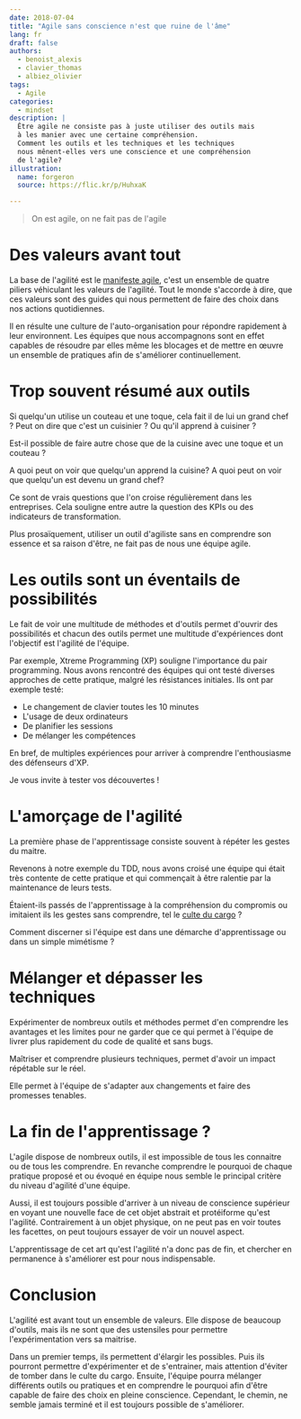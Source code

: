```yaml
---
date: 2018-07-04
title: "Agile sans conscience n'est que ruine de l'âme"
lang: fr
draft: false
authors:
  - benoist_alexis
  - clavier_thomas
  - albiez_olivier
tags:
  - Agile
categories:
  - mindset
description: |
  Être agile ne consiste pas à juste utiliser des outils mais
  à les manier avec une certaine compréhension.
  Comment les outils et les techniques et les techniques
  nous mênent-elles vers une conscience et une compréhension
  de l'agile?
illustration:
  name: forgeron
  source: https://flic.kr/p/HuhxaK

---
```


> On est agile, on ne fait pas de l'agile


# Des valeurs avant tout

La base de l'agilité est le [manifeste agile](http://agilemanifesto.org/iso/fr/manifesto.html),
c'est un ensemble de quatre piliers véhiculant les valeurs de l'agilité.
Tout le monde s'accorde à dire, que ces valeurs sont des guides
qui nous permettent de faire des choix dans nos actions quotidiennes.

Il en résulte une culture de l'auto-organisation pour répondre
rapidement à leur environnent.
Les équipes que nous accompagnons sont en effet capables de
résoudre par elles même les blocages et de mettre en
œuvre un ensemble de pratiques afin de s'améliorer continuellement.

# Trop souvent résumé aux outils

Si quelqu'un utilise un couteau et une toque,
cela fait il de lui un grand chef ? Peut on dire que c'est un cuisinier ?
Ou qu'il apprend à cuisiner ?

Est-il possible de faire autre chose que de la cuisine avec une toque et un couteau ?

A quoi peut on voir que quelqu'un apprend la cuisine?
A quoi peut on voir que quelqu'un est devenu un grand chef?

Ce sont de vrais questions que l'on croise régulièrement dans les entreprises.
Cela souligne entre autre la question des KPIs ou des indicateurs de transformation.

Plus prosaïquement, utiliser un outil d'agiliste sans en comprendre son essence
et sa raison d'être, ne fait pas de nous une équipe agile.

# Les outils sont un éventails de possibilités

Le fait de voir une multitude de méthodes et d'outils permet d'ouvrir
des possibilités et chacun des outils permet une multitude d'expériences
dont l'objectif est l'agilité de l'équipe.

Par exemple, Xtreme Programming (XP) souligne l'importance du pair programming.
Nous avons rencontré des équipes qui ont testé diverses approches de cette
pratique, malgré les résistances initiales. Ils ont par exemple testé:

 * Le changement de clavier toutes les 10 minutes
 * L'usage de deux ordinateurs
 * De planifier les sessions
 * De mélanger les compétences

En bref, de multiples expériences pour arriver à comprendre l'enthousiasme
des défenseurs d'XP.

Je vous invite à tester vos découvertes !

# L'amorçage de l'agilité

La première phase de l'apprentissage consiste souvent à répéter
les gestes du maitre.

Revenons à notre exemple du TDD, nous avons croisé une
équipe qui était très contente de cette pratique et qui commençait
à être ralentie par la maintenance de leurs tests.

Étaient-ils passés de l'apprentissage à la compréhension du compromis
ou imitaient ils les gestes sans comprendre,
tel le [culte du cargo](https://fr.wikipedia.org/wiki/Culte_du_cargo) ?

Comment discerner si l'équipe est dans une démarche d'apprentissage ou
dans un simple mimétisme ?

# Mélanger et dépasser les techniques

Expérimenter de nombreux outils et méthodes permet d'en comprendre
les avantages et les limites pour ne garder que ce qui
permet à l'équipe de livrer plus rapidement du code de qualité et sans bugs.

Maîtriser et comprendre plusieurs techniques, permet d'avoir un impact
répétable sur le réel.

Elle permet à l'équipe de s'adapter aux changements et faire des
promesses tenables.

# La fin de l'apprentissage ?

L'agile dispose de nombreux outils, il est impossible de tous les connaitre ou de tous les comprendre.
En revanche comprendre le pourquoi de chaque pratique proposé et ou évoqué en équipe nous semble le principal critère du niveau d'agilité d'une équipe.

Aussi, il est toujours possible d'arriver à un niveau de conscience
supérieur en voyant une nouvelle face de cet objet abstrait et protéiforme qu'est l'agilité.
Contrairement à un objet physique, on ne peut pas en voir toutes les facettes, on
peut toujours essayer de voir un nouvel aspect.

L'apprentissage de cet art qu'est l'agilité n'a donc pas de fin, et chercher en permanence à s'améliorer est pour nous indispensable.

# Conclusion

L'agilité est avant tout un ensemble de valeurs.
Elle dispose de beaucoup d'outils, mais ils ne sont que
des ustensiles pour permettre l'expérimentation vers sa maitrise.

Dans un premier temps, ils permettent d'élargir les possibles.
Puis ils pourront permettre d'expérimenter et de
s'entrainer, mais attention d'éviter de tomber dans le culte du cargo.
Ensuite, l'équipe pourra mélanger différents outils ou pratiques et en comprendre le pourquoi afin d'être capable de faire des choix en pleine conscience.
Cependant, le chemin, ne semble jamais terminé et il est toujours possible de s'améliorer.

